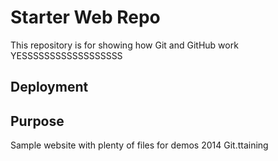 # Starter Web Repo

This repository is for showing how Git and GitHub work
YESSSSSSSSSSSSSSSSSS

## Deployment

## Purpose

Sample website with plenty of files for demos
2014 Git.ttaining

